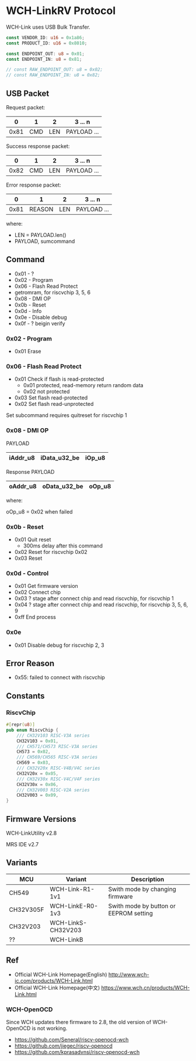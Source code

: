 # WCH-LinkRV Protocol

WCH-Link uses USB Bulk Transfer.

```rust
const VENDOR_ID: u16 = 0x1a86;
const PRODUCT_ID: u16 = 0x8010;

const ENDPOINT_OUT: u8 = 0x01;
const ENDPOINT_IN: u8 = 0x81;

// const RAW_ENDPOINT_OUT: u8 = 0x02;
// const RAW_ENDPOINT_IN: u8 = 0x82;
```

## USB Packet

Request packet:

| 0    | 1   | 2   | 3 ... n |
| ---- | --- | --- | ------- |
| 0x81 | CMD | LEN | PAYLOAD ... |

Success response packet:

| 0    | 1   | 2   | 3 ... n |
| ---- | --- | --- | ------- |
| 0x82 | CMD | LEN | PAYLOAD ... |

Error response packet:

| 0    | 1      | 2   | 3 ... n |
| ---- | ------ | --- | ------- |
| 0x81 | REASON | LEN | PAYLOAD ... |

where:

- LEN = PAYLOAD.len()
- PAYLOAD, sumcommand

## Command

- 0x01 - ?
- 0x02 - Program
- 0x06 - Flash Read Protect
- getromram, for riscvchip 3, 5, 6
- 0x08 - DMI OP
- 0x0b - Reset
- 0x0d - Info
- 0x0e - Disable debug
- 0x0f - ? beigin verify

### 0x02 - Program

- 0x01 Erase

### 0x06 - Flash Read Protect

- 0x01 Check if flash is read-protected
  - 0x01 protected, read-memory return random data
  - 0x02 not protected
- 0x03 Set flash read-protected
- 0x02 Set flash read-unprotected

Set subcommand requires quitreset for riscvchip 1

### 0x08 - DMI OP

PAYLOAD

| iAddr_u8 | iData_u32_be | iOp_u8 |
| ---------| ------------ | ------ |

Response PAYLOAD

| oAddr_u8 | oData_u32_be | oOp_u8 |
| ---------| ------------ | ------ |

where:

oOp_u8 = 0x02 when failed

### 0x0b - Reset

- 0x01 Quit reset
  - 300ms delay after this command
- 0x02 Reset for riscvchip 0x02
- 0x03 Reset

### 0x0d - Control

- 0x01 Get firmware version
- 0x02 Connect chip
- 0x03 ? stage after connect chip and read riscvchip, for riscvchip 1
- 0x04 ? stage after connect chip and read riscvchip, for riscvchip 3, 5, 6, 9
- 0xff End process

### 0x0e

- 0x01 Disable debug for riscvchip 2, 3

## Error Reason

- 0x55: failed to connect with riscvchip


## Constants

### RiscvChip

```rust
#[repr(u8)]
pub enum RiscvChip {
    /// CH32V103 RISC-V3A series
    CH32V103 = 0x01,
    /// CH571/CH573 RISC-V3A series
    CH573 = 0x02,
    /// CH569/CH565 RISC-V3A series
    CH569 = 0x03,
    /// CH32V20x RISC-V4B/V4C series
    CH32V20x = 0x05,
    /// CH32V30x RISC-V4C/V4F series
    CH32V30x = 0x06,
    /// CH32V003 RISC-V2A series
    CH32V003 = 0x09,
}
```

## Firmware Versions

WCH-LinkUtility v2.8

MRS IDE v2.7

## Variants

| MCU       | Variant            | Description |
| --------- | ------------------ | ----------- |
| CH549     | WCH-Link-R1-1v1    | Swith mode by changing firmware |
| CH32V305F | WCH-LinkE-R0-1v3   | Swith mode by button or EEPROM setting |
| CH32V203  | WCH-LinkS-CH32V203 | |
| ??        | WCH-LinkB          | |

## Ref

- Official WCH-Link Homepage(English) <http://www.wch-ic.com/products/WCH-Link.html>
- Official WCH-Link Homepage(中文) <https://www.wch.cn/products/WCH-Link.html>

### WCH-OpenOCD

Since WCH updates there firmware to 2.8, the old version of WCH-OpenOCD is not working.

- <https://github.com/Seneral/riscv-openocd-wch>
- <https://github.com/jiegec/riscv-openocd>
- <https://github.com/kprasadvnsi/riscv-openocd-wch>
